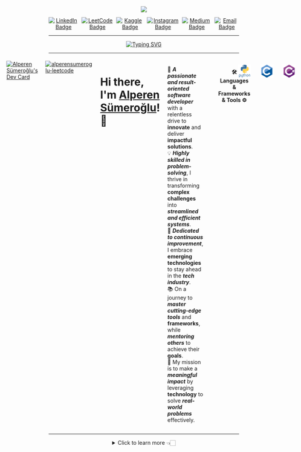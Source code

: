 <div id="header" align="center">
  <img src="https://media.giphy.com/media/SHjOSDkKZ18qOHA5B5/giphy.gif" width="60"/>

  <div id="badges" style="display: flex; justify-content: center; align-items: center; gap: 8px; margin-top: 10px;">
  <a href="https://www.linkedin.com/in/alperensumeroglu/">
    <img src="https://img.shields.io/badge/LinkedIn-blue?style=flat&logo=linkedin&logoColor=white" alt="LinkedIn Badge" style="height: 20px;"/>
  </a>
  <a href="https://leetcode.com/alperensumeroglu/">
    <img src="https://img.shields.io/badge/LeetCode-FFA116?style=flat&logo=leetcode&logoColor=black" alt="LeetCode Badge" style="height: 20px;"/>
  </a>
  <a href="https://www.kaggle.com/alperensmerolu">
    <img src="https://img.shields.io/badge/Kaggle-20BEFF?style=flat&logo=kaggle&logoColor=white" alt="Kaggle Badge" style="height: 20px;"/>
  </a>
  <a href="https://www.instagram.com/alperen_sumeroglu/">
    <img src="https://img.shields.io/badge/Instagram-E4405F?style=flat&logo=instagram&logoColor=white" alt="Instagram Badge" style="height: 20px;"/>
  </a>
  <a href="https://medium.com/@alperensumeroglu">
    <img src="https://img.shields.io/badge/Medium-black?style=flat&logo=medium&logoColor=white" alt="Medium Badge" style="height: 20px; width: 80px;"/>
  </a>
  <a href="mailto:alperensumeroglu@gmail.com">
    <img src="https://img.shields.io/badge/Email-D14836?style=flat&logo=gmail&logoColor=white" alt="Email Badge" style="height: 20px;"/>
  </a>
</div>

  </div>
</div>

---

<p align="center">
<a href="https://github.com/alperensumeroglu">
    <img src="https://readme-typing-svg.demolab.com?font=Georgia&size=14&duration=2000&pause=100&multiline=true&width=600&height=60&lines=Alperen+Sümeroğlu;Data+Scientist+%7C+Machine+Learning+Engineer+%7C+Computer+Engineering+Student;Artificial+Intelligence+%7C+Deep+Learning+%7C+Natural+Language+Processing&color=1E90FF" alt="Typing SVG" />
</a>
</p>

---

<div style="display: flex; justify-content: center; align-items: flex-start; gap: 20px; margin-top: 20px;">
  <!-- Daily.dev card -->
  <a href="https://app.daily.dev/alperensumeroglu">
    <img src="https://api.daily.dev/devcards/v2/AdGr8J8AzXW7kvWDM87LO.png?type=wide&r=hez" width="400" alt="Alperen Sümeroğlu's Dev Card"/>
</a>

<!-- LeetCode Stats Card -->
<a href="https://leetcode.com/u/alperensumeroglu/" target="_blank">
    <img src="https://leetcard.jacoblin.cool/alperensumeroglu?theme=dark&font=Karma&ext=heatmap" alt="alperensumeroglu-leetcode" width="320" />
</a>

<h1>  Hi there, I'm <a target="_blank" href="https://www.linkedin.com/in/alperensumeroglu/">Alperen Sümeroğlu</a>! 👋  </h1>  

🌟 **_A passionate and result-oriented software developer_** with a relentless drive to **innovate** and deliver **impactful solutions**.  
💡 **_Highly skilled in problem-solving_**, I thrive in transforming **complex challenges** into **_streamlined and efficient systems_**.  
🚀 **_Dedicated to continuous improvement_**, I embrace **emerging technologies** to stay ahead in the **_tech industry_**.  
📚 On a journey to **_master cutting-edge tools_** and **frameworks**, while **_mentoring others_** to achieve their **goals**.  
🎯 My mission is to make a **_meaningful impact_** by leveraging **technology** to solve **_real-world problems_** effectively.

---

<!-- Languages and Tools Section -->
<div>
  <h3 align="center" style="font-size: 14px;">🛠️ Languages & Frameworks & Tools ⚙️</h3>
</div>
  <div align="center" style="display: flex; justify-content: center; gap: 10px; margin-top: 10px;">
    <img src="https://github.com/devicons/devicon/blob/master/icons/python/python-original-wordmark.svg" title="Python" alt="Python" width="35" height="35"/>&nbsp;
    <img src="https://github.com/devicons/devicon/blob/master/icons/c/c-original.svg" title="C" alt="C" width="35" height="35"/>&nbsp;
    <img src="https://github.com/devicons/devicon/blob/master/icons/csharp/csharp-original.svg" title="C#" alt="C#" width="35" height="35"/>&nbsp;
  </div>
</div>

---

<details align="center">
  <summary>Click to learn more 👈🏻</summary>
   <p>
    
  <!-- My Stats Section -->
<div style="text-align: center; margin-top: 20px;">
  <h3 style="font-size: 18px; margin-bottom: 10px;">🔥 My Stats 🔥</h3>
  <!-- GitHub Stats -->
  <img align="center" src="https://github-readme-stats.vercel.app/api?username=alperensumeroglu&hide=stars&count_private=true&show_icons=true&theme=tokyonight&border_radius=20" alt="GitHub Stats" style="width: 225px;"/>

<!-- Most Used Languages -->
<img align="center" src="https://github-readme-stats.vercel.app/api/top-langs/?username=alperensumeroglu&layout=compact&show_icons=true&theme=tokyonight&border_radius=20" alt="Most Used Languages" style="width: 225px;"/>

<!-- Snake Animation -->
<img align="center" src="https://github.com/alperensumeroglu/alperensumeroglu/blob/main/github-contribution-grid-snake-dark.svg" alt="Contribution Snake" style="width: 385px;"/>
<!-- Profile Views -->
<p align="center" style="margin-top: 20px;">
  <img src="https://komarev.com/ghpvc/?username=alperensumeroglu&label=Profile%20views&color=0e75b6&style=flat" alt="Profile Views" style="width: 100px;"/>
</p>
<p align="center">
  <img src="https://streak-stats.demolab.com/?user=alperensumeroglu&theme=algolia" alt="GitHub Streak Stats" width="300" />
</p>
</div>








